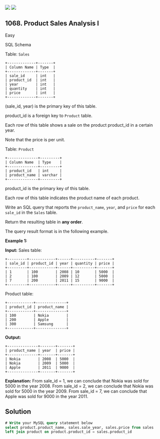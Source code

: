 [![](https://img.shields.io/github/stars/javadev/LeetCode-in-Java?label=Stars&style=flat-square)](https://github.com/javadev/LeetCode-in-Java)
[![](https://img.shields.io/github/forks/javadev/LeetCode-in-Java?label=Fork%20me%20on%20GitHub%20&style=flat-square)](https://github.com/javadev/LeetCode-in-Java/fork)

## 1068\. Product Sales Analysis I

Easy

SQL Schema

Table: `Sales`

    +-------------+-------+ 
    | Column Name | Type  | 
    +-------------+-------+ 
    | sale_id     | int   | 
    | product_id  | int   | 
    | year        | int   | 
    | quantity    | int   | 
    | price       | int   | 
    +-------------+-------+ 

(sale_id, year) is the primary key of this table. 

product_id is a foreign key to `Product` table. 

Each row of this table shows a sale on the product product_id in a certain year. 

Note that the price is per unit.

Table: `Product`

    +--------------+---------+ 
    | Column Name  | Type    | 
    +--------------+---------+ 
    | product_id   | int     | 
    | product_name | varchar | 
    +--------------+---------+ 

product_id is the primary key of this table. 

Each row of this table indicates the product name of each product.

Write an SQL query that reports the `product_name`, `year`, and `price` for each `sale_id` in the `Sales` table.

Return the resulting table in **any order**.

The query result format is in the following example.

**Example 1:**

**Input:** Sales table: 

    +---------+------------+------+----------+-------+ 
    | sale_id | product_id | year | quantity | price | 
    +---------+------------+------+----------+-------+ 
    | 1       | 100        | 2008 | 10       | 5000  | 
    | 2       | 100        | 2009 | 12       | 5000  | 
    | 7       | 200        | 2011 | 15       | 9000  | 
    +---------+------------+------+----------+-------+ 

Product table: 
    
    +------------+--------------+ 
    | product_id | product_name | 
    +------------+--------------+ 
    | 100        | Nokia        | 
    | 200        | Apple        | 
    | 300        | Samsung      | 
    +------------+--------------+

**Output:** 

    +--------------+-------+-------+ 
    | product_name | year  | price | 
    +--------------+-------+-------+ 
    | Nokia        | 2008  | 5000  | 
    | Nokia        | 2009  | 5000  | 
    | Apple        | 2011  | 9000  | 
    +--------------+-------+-------+

**Explanation:** From sale\_id = 1, we can conclude that Nokia was sold for 5000 in the year 2008. From sale\_id = 2, we can conclude that Nokia was sold for 5000 in the year 2009. From sale\_id = 7, we can conclude that Apple was sold for 9000 in the year 2011.

## Solution

```sql
# Write your MySQL query statement below
select product.product_name, sales.sale_year, sales.price from sales
left join product on product.product_id = sales.product_id
```